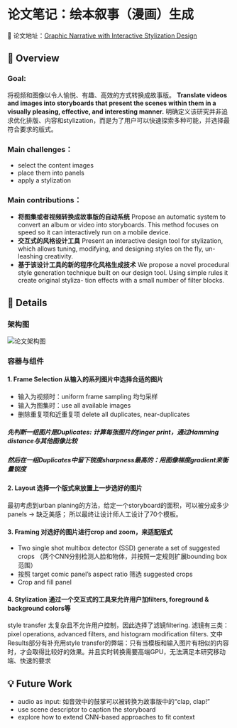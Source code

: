 # 论文笔记：绘本叙事（漫画）生成
🔗 论文地址：[Graphic Narrative with Interactive Stylization Design](https://arxiv.org/pdf/1712.06654 "Graphic Narrative with Interactive Stylization Design")

## 📄 Overview
### Goal:
将视频和图像以令人愉悦、有趣、高效的方式转换成故事版。
**Translate videos and images into storyboards that present the scenes within them in a visually pleasing, effective, and interesting manner.** 明确定义该研究并非追求优化排版、内容和stylization，而是为了用户可以快速探索多种可能，并选择最符合要求的版式。

### Main challenges：
- select the content images
- place them into panels
- apply a stylization 

### Main contributions：
-  **将图集或者视频转换成故事版的自动系统** Propose an automatic system to convert an album or video into storyboards. This method focuses on speed so it can interactively run on a mobile device.
- **交互式的风格设计工具** Present an interactive design tool for stylization, which allows tuning, modifying, and designing styles on the fly, un- leashing creativity.
- **基于该设计工具的新的程序化风格生成技术** We propose a novel procedural style generation technique built on our design tool. Using simple rules it create original styliza- tion effects with a small number of filter blocks.

## 🔖 Details
### 架构图
![论文架构图](https://s1.ax1x.com/2020/06/04/tBT83V.png "论文架构图")
### 容器与组件
#### 1. Frame Selection 从输入的系列图片中选择合适的图片
- 输入为视频时：uniform frame sampling 均匀采样
- 输入为图集时：use all available images
- 删除重复项和近重复项  delete all duplicates, near-duplicates
##### 先判断一组图片是Duplicates: 计算每张图片的finger print，通过Hamming distance与其他图像比较
##### 然后在一组Duplicates中留下锐度sharpness最高的：用图像梯度gradient来衡量锐度

#### 2. Layout 选择一个版式来放置上一步选好的图片
最初考虑到urban planing的方法，给定一个storyboard的面积，可以被分成多少panels -> 缺乏美感；
所以最终让设计师人工设计了70个模板。

#### 3. Framing 对选好的图片进行crop and zoom，来适配版式
- Two single shot multibox detector (SSD) generate a set of suggested crops （两个CNN分别检测人脸和物体，并按照一定规则扩展bounding box范围）
- 按照 target comic panel’s aspect ratio 筛选 suggested crops
- Crop and fill panel

#### 4. Stylization 通过一个交互式的工具来允许用户加filters, foreground & background colors等
style transfer 太复杂且不允许用户控制，因此选择了滤镜filtering. 滤镜有三类：pixel operations, advanced filters, and histogram modification filters.
文中Results部分有补充用style transfer的弊端：只有当模板和输入图片有相似的内容时，才会取得比较好的效果。并且实时转换需要高端GPU，无法满足本研究移动端、快速的要求

## 💡 Future Work
- audio as input: 如音效中的鼓掌可以被转换为故事版中的“clap, clap!”
- use scene descriptor to caption the storyboard
- explore how to extend CNN-based approaches to fit context
